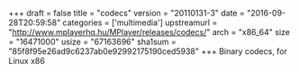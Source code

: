 +++
draft = false
title = "codecs"
version = "20110131-3"
date = "2016-09-28T20:59:58"
categories = ['multimedia']
upstreamurl = "http://www.mplayerhq.hu/MPlayer/releases/codecs/"
arch = "x86_64"
size = "16471000"
usize = "67163696"
sha1sum = "85f8f95e26ad9c6237ab0e92992175190ced5938"
+++
Binary codecs, for Linux x86